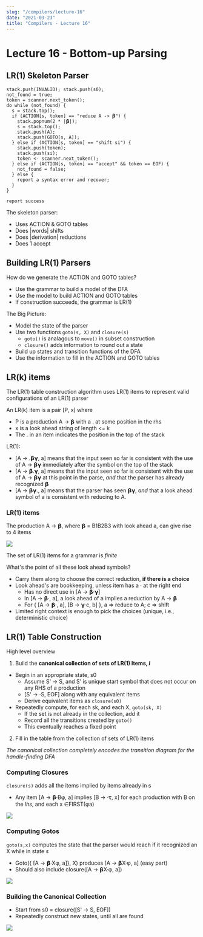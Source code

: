 ```yaml
---
slug: "/compilers/lecture-16"
date: "2021-03-23"
title: "Compilers - Lecture 16"
---
```


# Lecture 16 - Bottom-up Parsing

## LR(1) Skeleton Parser

```
stack.push(INVALID); stack.push(s0);
not_found = true;
token = scanner.next_token();
do while (not_found) {
  s = stack.top();
  if (ACTION[s, token] == "reduce A -> 𝝱") {
    stack.popnum(2 * |𝝱|);
    s = stack.top();
    stack.push(A);
    stack.push(GOTO[s, A]);
  } else if (ACTION[s, token] == "shift si") {
    stack.push(token);
    stack.push(si);
    token <- scanner.next_token();
  } else if (ACTION[s, token] == "accept" && token == EOF) {
    not_found = false;
  } else {
    report a syntax error and recover;
  }
}

report success
```

The skeleton parser:
- Uses ACTION & GOTO tables
- Does |words| shifts
- Does |derivation| reductions
- Does 1 accept

## Building LR(1) Parsers

How do we generate the ACTION and GOTO tables?
- Use the grammar to build a model of the DFA
- Use the model to build ACTION and GOTO tables
- If construction succeeds, the grammar is LR(1)

The Big Picture:
- Model the state of the parser
- Use two functions `goto(s, X)` and `closure(s)`
  - `goto()` is analagous to `move()` in subset construction
  - `closure()` adds information to round out a state
- Build up states and transition functions of the DFA
- Use the information to fill in the ACTION and GOTO tables

## LR(k) items

The LR(1) table construction algorithm uses LR(1) items to represent valid configurations of an LR(1) parser

An LR(k) item is a pair [P, x] where
  - P is a production A -> 𝝱 with a . at some position in the rhs
  - x is a look ahead string of length <= k
- The . in an item indicates the position in the top of the stack

LR(1):
- [A -> .𝝱𝝲, a] means that the input seen so far is consistent with the use of A -> 𝝱𝝲 immediately after the symbol on the top of the stack
- [A -> 𝝱.𝝲, a] means that the input seen so far is consistent with the use of A -> 𝝱𝝲 at this point in the parse, _and_ that the parser has already recognized 𝝱
- [A -> 𝝱𝝲., a] means that the parser has seen 𝝱𝝲, _and_ that a look ahead symbol of a is consistent with reducing to A.

### LR(1) items

The production A -> 𝝱, where 𝝱 = B1B2B3 with look ahead a, can give rise to 4 items

![](https://i.gyazo.com/5ffd093252df4fd6ec1467e30e728e9b.png)

The set of LR(1) items for a grammar is *finite*

What's the point of all these look ahead symbols?
- Carry them along to choose the correct reduction, **if there is a choice**
- Look ahead's are bookkeeping, unless item has a · at the right end
  - Has no direct use in [A -> 𝝱·𝝲]
  - In [A -> 𝝱·, a], a look ahead of a implies a reduction by A -> 𝝱
  - For { [A -> 𝝱·, a], [B -> 𝝲·c, b] }, a => reduce to A; c => shift
- Limited right context is enough to pick the choices (unique, i.e., deterministic choice)

## LR(1) Table Construction

High level overview

1. Build the **canonical collection of sets of LR(1) Items, _I_**
  - Begin in an appropriate state, s0
    - Assume S' -> S, and S' is unique start symbol that does not occur on any RHS of a production
    - [S' -> ·S, EOF] along with any equivalent items
    - Derive equivalent items as `closure(s0)`
  - Repeatedly compute, for each sk, and each X, `goto(sk, X)`
    - If the set is not already in the collection, add it
    - Record all the transitions created by `goto()`
    - This eventually reaches a fixed point
2. Fill in the table from the collection of sets of LR(1) items

_The canonical collection completely encodes the transition diagram for the handle-finding DFA_

### Computing Closures

`closure(s)` adds all the items implied by items already in s
- Any item [A -> 𝝱·Bφ, a] implies [B -> ·𝛕, x] for each production with B on the _lhs_, and each x ∈FIRST(φa)

![](https://i.gyazo.com/1c40368d08528f5a6ac5370cab994ce5.png)

### Computing Gotos
`goto(s,x)` computes the state that the parser would reach if it recognized an X while in state _s_
- Goto({ [A -> 𝝱·Xφ, a]}, X) produces \[A -> 𝝱X·φ, a] (easy part)
- Should also include closure(\[A -> 𝝱X·φ, a])

![](https://i.gyazo.com/57aa9f2768db033ae82e6eaaf1e8c118.png)

### Building the Canonical Collection

- Start from s0 = closure([S' -> S, EOF])
- Repeatedly construct new states, until all are found

![](https://i.gyazo.com/2ca74253f86d9c4a9080e5ff2ae03699.png)
